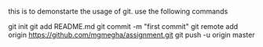 this is to demonstarte the usage of git.
use the following commands

git init
git add README.md
git commit -m "first commit"
git remote add origin https://github.com/mgmegha/assignment.git
git push -u origin master